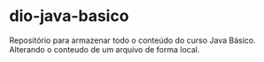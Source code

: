 # dio-java-basico
Repositório para armazenar todo o conteúdo do curso Java Básico.
Alterando o conteudo de um arquivo de forma local.
